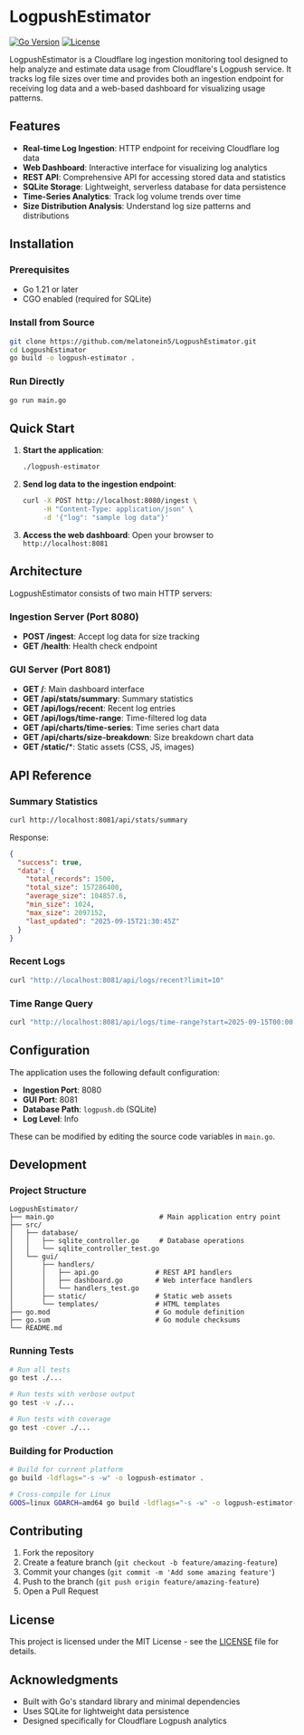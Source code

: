 # LogpushEstimator

[![Go Version](https://img.shields.io/badge/go-1.21%2B-blue.svg)](https://golang.org/doc/install)
[![License](https://img.shields.io/badge/license-MIT-green.svg)](LICENSE)

LogpushEstimator is a Cloudflare log ingestion monitoring tool designed to help analyze and estimate data usage from Cloudflare's Logpush service. It tracks log file sizes over time and provides both an ingestion endpoint for receiving log data and a web-based dashboard for visualizing usage patterns.

## Features

- **Real-time Log Ingestion**: HTTP endpoint for receiving Cloudflare log data
- **Web Dashboard**: Interactive interface for visualizing log analytics
- **REST API**: Comprehensive API for accessing stored data and statistics
- **SQLite Storage**: Lightweight, serverless database for data persistence
- **Time-Series Analytics**: Track log volume trends over time
- **Size Distribution Analysis**: Understand log size patterns and distributions

## Installation

### Prerequisites

- Go 1.21 or later
- CGO enabled (required for SQLite)

### Install from Source

```bash
git clone https://github.com/melatonein5/LogpushEstimator.git
cd LogpushEstimator
go build -o logpush-estimator .
```

### Run Directly

```bash
go run main.go
```

## Quick Start

1. **Start the application**:
   ```bash
   ./logpush-estimator
   ```

2. **Send log data to the ingestion endpoint**:
   ```bash
   curl -X POST http://localhost:8080/ingest \
        -H "Content-Type: application/json" \
        -d '{"log": "sample log data"}'
   ```

3. **Access the web dashboard**:
   Open your browser to `http://localhost:8081`

## Architecture

LogpushEstimator consists of two main HTTP servers:

### Ingestion Server (Port 8080)
- **POST /ingest**: Accept log data for size tracking
- **GET /health**: Health check endpoint

### GUI Server (Port 8081)
- **GET /**: Main dashboard interface
- **GET /api/stats/summary**: Summary statistics
- **GET /api/logs/recent**: Recent log entries
- **GET /api/logs/time-range**: Time-filtered log data
- **GET /api/charts/time-series**: Time series chart data
- **GET /api/charts/size-breakdown**: Size breakdown chart data
- **GET /static/***: Static assets (CSS, JS, images)

## API Reference

### Summary Statistics

```bash
curl http://localhost:8081/api/stats/summary
```

Response:
```json
{
  "success": true,
  "data": {
    "total_records": 1500,
    "total_size": 157286400,
    "average_size": 104857.6,
    "min_size": 1024,
    "max_size": 2097152,
    "last_updated": "2025-09-15T21:30:45Z"
  }
}
```

### Recent Logs

```bash
curl "http://localhost:8081/api/logs/recent?limit=10"
```

### Time Range Query

```bash
curl "http://localhost:8081/api/logs/time-range?start=2025-09-15T00:00:00Z&end=2025-09-15T23:59:59Z"
```

## Configuration

The application uses the following default configuration:

- **Ingestion Port**: 8080
- **GUI Port**: 8081
- **Database Path**: `logpush.db` (SQLite)
- **Log Level**: Info

These can be modified by editing the source code variables in `main.go`.

## Development

### Project Structure

```
LogpushEstimator/
├── main.go                          # Main application entry point
├── src/
│   ├── database/
│   │   ├── sqlite_controller.go     # Database operations
│   │   └── sqlite_controller_test.go
│   └── gui/
│       ├── handlers/
│       │   ├── api.go              # REST API handlers
│       │   ├── dashboard.go        # Web interface handlers
│       │   └── handlers_test.go
│       ├── static/                 # Static web assets
│       └── templates/              # HTML templates
├── go.mod                          # Go module definition
├── go.sum                          # Go module checksums
└── README.md
```

### Running Tests

```bash
# Run all tests
go test ./...

# Run tests with verbose output
go test -v ./...

# Run tests with coverage
go test -cover ./...
```

### Building for Production

```bash
# Build for current platform
go build -ldflags="-s -w" -o logpush-estimator .

# Cross-compile for Linux
GOOS=linux GOARCH=amd64 go build -ldflags="-s -w" -o logpush-estimator-linux .
```

## Contributing

1. Fork the repository
2. Create a feature branch (`git checkout -b feature/amazing-feature`)
3. Commit your changes (`git commit -m 'Add some amazing feature'`)
4. Push to the branch (`git push origin feature/amazing-feature`)
5. Open a Pull Request

## License

This project is licensed under the MIT License - see the [LICENSE](LICENSE) file for details.

## Acknowledgments

- Built with Go's standard library and minimal dependencies
- Uses SQLite for lightweight data persistence
- Designed specifically for Cloudflare Logpush analytics